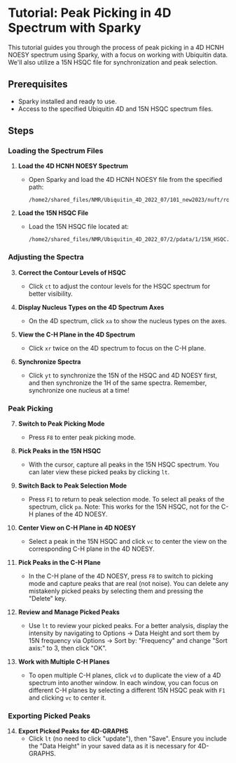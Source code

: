 # Tutorial: Peak Picking in 4D Spectrum with Sparky

This tutorial guides you through the process of peak picking in a 4D HCNH NOESY spectrum using Sparky, with a focus on working with Ubiquitin data. We'll also utilize a 15N HSQC file for synchronization and peak selection.

## Prerequisites

- Sparky installed and ready to use.
- Access to the specified Ubiquitin 4D and 15N HSQC spectrum files.

## Steps

### Loading the Spectrum Files

1. **Load the 4D HCNH NOESY Spectrum**
   - Open Sparky and load the 4D HCNH NOESY file from the specified path:
     ```
     /home2/shared_files/NMR/Ubiquitin_4D_2022_07/101_new2023/nuft/roi_6_10/4D_HCNH_NOESY_NUS_reconstructed.ucsf
     ```

2. **Load the 15N HSQC File**
   - Load the 15N HSQC file located at:
     ```
     /home2/shared_files/NMR/Ubiquitin_4D_2022_07/2/pdata/1/15N_HSQC.ucsf
     ```

### Adjusting the Spectra

3. **Correct the Contour Levels of HSQC**
   - Click `ct` to adjust the contour levels for the HSQC spectrum for better visibility.

4. **Display Nucleus Types on the 4D Spectrum Axes**
   - On the 4D spectrum, click `xa` to show the nucleus types on the axes.

5. **View the C-H Plane in the 4D Spectrum**
   - Click `xr` twice on the 4D spectrum to focus on the C-H plane.

6. **Synchronize Spectra**
   - Click `yt` to synchronize the 15N of the HSQC and 4D NOESY first, and then synchronize the 1H of the same spectra. Remember, synchronize one nucleus at a time!

### Peak Picking

7. **Switch to Peak Picking Mode**
   - Press `F8` to enter peak picking mode.

8. **Pick Peaks in the 15N HSQC**
   - With the cursor, capture all peaks in the 15N HSQC spectrum. You can later view these picked peaks by clicking `lt`.

9. **Switch Back to Peak Selection Mode**
   - Press `F1` to return to peak selection mode. To select all peaks of the spectrum, click `pa`. Note: This works for the 15N HSQC, not for the C-H planes of the 4D NOESY.

10. **Center View on C-H Plane in 4D NOESY**
    - Select a peak in the 15N HSQC and click `vc` to center the view on the corresponding C-H plane in the 4D NOESY.

11. **Pick Peaks in the C-H Plane**
    - In the C-H plane of the 4D NOESY, press `F8` to switch to picking mode and capture peaks that are real (not noise). You can delete any mistakenly picked peaks by selecting them and pressing the "Delete" key.

12. **Review and Manage Picked Peaks**
    - Use `lt` to review your picked peaks. For a better analysis, display the intensity by navigating to Options -> Data Height and sort them by 15N frequency via Options -> Sort by: "Frequency" and change "Sort axis:" to 3, then click "OK".

13. **Work with Multiple C-H Planes**
    - To open multiple C-H planes, click `vd` to duplicate the view of a 4D spectrum into another window. In each window, you can focus on different C-H planes by selecting a different 15N HSQC peak with `F1` and clicking `vc` to center it.

### Exporting Picked Peaks

14. **Export Picked Peaks for 4D-GRAPHS**
    - Click `lt` (no need to click "update"), then "Save". Ensure you include the "Data Height" in your saved data as it is necessary for 4D-GRAPHS.

